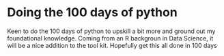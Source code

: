 # Doing the 100 days of python

Keen to do the 100 days of python to upskill a bit more and ground out my foundational knowledge. Coming from an R backgroun in Data Science, it will be a nice addition to the tool kit.
Hopefully get this all done in 100 days
